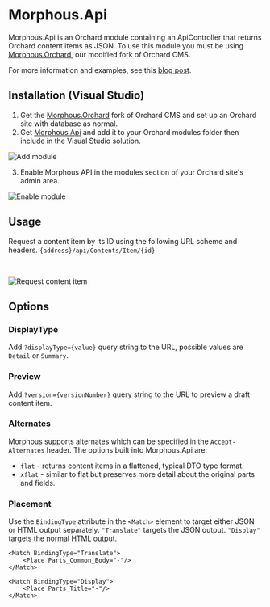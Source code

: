 # Morphous.Api
Morphous.Api is an Orchard module containing an ApiController that returns Orchard content items as JSON. To use this module you must be using [Morphous.Orchard](https://github.com/Morphous/Morphous.Orchard), our modified fork of Orchard CMS.

For more information and examples, see this [blog post](http://www.sylapse.com/orchard/orchard-cms-for-rest-web-services/).

## Installation (Visual Studio)
1. Get the [Morphous.Orchard](https://github.com/Morphous/Morphous.Orchard) fork of Orchard CMS and set up an Orchard site with database as normal.
2. Get [Morphous.Api](https://github.com/Morphous/Morphous.Api) and add it to your Orchard modules folder then include in the Visual Studio solution.

  ![Add module](http://www.sylapse.com/wp-content/uploads/2016/07/add_api_module.png)

3. Enable Morphous API in the modules section of your Orchard site's admin area.

  ![Enable module](http://www.sylapse.com/wp-content/uploads/2016/08/enable_api_mod.png)


## Usage
Request a content item by its ID using the following URL scheme and headers. `{address}/api/Contents/Item/{id}`

&nbsp;

  ![Request content item](http://www.sylapse.com/wp-content/uploads/2016/08/10_get_article.jpg)


## Options

### DisplayType

Add `?displayType={value}` query string to the URL, possible values are `Detail` or `Summary`.

### Preview

Add `?version={versionNumber}` query string to the URL to preview a draft content item.

### Alternates

Morphous supports alternates which can be specified in the `Accept-Alternates` header. The options built into Morphous.Api are:
- `flat` - returns content items in a flattened, typical DTO type format.
- `xflat` - similar to flat but preserves more detail about the original parts and fields.

### Placement

Use the `BindingType` attribute in the `<Match>` element to target either JSON or HTML output separately. `"Translate"` targets the JSON output. `"Display"` targets the normal HTML output.


```
<Match BindingType="Translate">
    <Place Parts_Common_Body="-"/>
</Match>
```


```
<Match BindingType="Display">
    <Place Parts_Title="-"/>
</Match>
```


